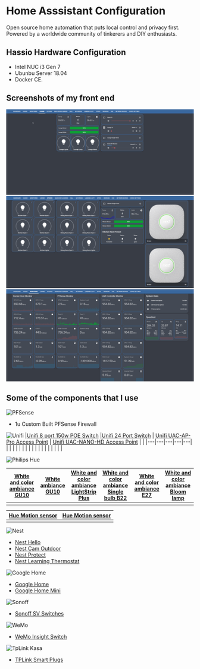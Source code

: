 # Home Asssistant Configuration

Open source home automation that puts local control and privacy first. Powered by a worldwide community of tinkerers and DIY enthusiasts. 

## Hassio Hardware Configuration
- Intel NUC i3 Gen 7 
- Ubunbu Server 18.04
- Docker CE. 

## Screenshots of my front end
![hassio1](https://raw.githubusercontent.com/noodlemctwoodle/hassio/master/www/github/screenshots/lounge.png)
![hassio2](https://raw.githubusercontent.com/noodlemctwoodle/hassio/master/www/github/screenshots/kitchen.png)
![hassio3](https://raw.githubusercontent.com/noodlemctwoodle/hassio/master/www/github/screenshots/grafana.png)



## Some of the components that I use
![PFSense](https://raw.githubusercontent.com/noodlemctwoodle/hassio/master/www/github/PfSense-Logo.png)
- 1u  Custom Built PFSense Firewall

![Unifi](https://raw.githubusercontent.com/noodlemctwoodle/hassio/master/www/github/unifi-logo.png)
|[Unifi 8 port 150w POE Switch](https://www.ubnt.com/unifi-switching/unifi-switch-8-150w/)   |[Unifi 24 Port Switch](https://www.ubnt.com/unifi-switching/unifi-switch-2448/)   | [Unifi UAC-AP-Pro Access Point](https://www.ubnt.com/unifi/unifi-ap-ac-pro/)  | [Unifi UAC-NANO-HD Access Point](https://unifi-nanohd.ubnt.com/)   |   |
|---|---|---|---|---|
|   |   |   |   |   |
|   |   |   |   |   |
|   |   |   |   |   |


![Philips Hue](https://raw.githubusercontent.com/noodlemctwoodle/hassio/master/www/github/logo-hue.png)

|[White and color ambiance GU10](https://www2.meethue.com/en-gb/p/hue-white-and-color-ambiance-single-bulb-gu10/8718696485880)   |[White ambiance GU10](https://www2.meethue.com/en-gb/p/hue-white-ambiance-single-bulb-gu10/8718696598283)    | [White and color ambiance LightStrip Plus](https://www2.meethue.com/en-gb/p/hue-white-and-color-ambiance-white-and-color-ambiance-lightstrip-plus/7190155PH)   | [White and color ambiance Single bulb B22](https://www2.meethue.com/en-gb/p/hue-white-and-color-ambiance-single-bulb-b22/8718696593073)   | [White and color ambiance E27](https://www2.meethue.com/en-gb/p/hue-white-and-color-ambiance-single-bulb-e27/8718696592984)  | [White and color ambiance Bloom lamp](https://www2.meethue.com/en-gb/p/hue-white-and-color-ambiance-bloom-table-lamp/7299760PU)  |
|---|---|---|---|---|---|
|   |   |   |   |   |   |



| [Hue Motion sensor](https://www2.meethue.com/en-gb/p/hue-motion-sensor/8718696595190) | [Hue Motion sensor](https://www2.meethue.com/en-gb/p/hue-motion-sensor/8718696595190) |
|---|---|
|   |   |


![Nest](https://raw.githubusercontent.com/noodlemctwoodle/hassio/master/www/github/nest-logo.png)
- [Nest Hello](https://nest.com/uk/doorbell/nest-hello/overview/)
- [Nest Cam Outdoor](https://nest.com/uk/cameras/nest-cam-outdoor/overview/)
- [Nest Protect](https://nest.com/uk/smoke-co-alarm/overview/)
- [Nest Learning Thermostat](https://nest.com/uk/thermostats/nest-learning-thermostat/overview/)

![Google Home](https://raw.githubusercontent.com/noodlemctwoodle/hassio/master/www/github/google-logo.png)
- [Google Home](https://store.google.com/gb/product/google_home)
- [Google Home Mini](https://store.google.com/gb/product/google_home_mini?hl=en-GB)

![Sonoff](https://raw.githubusercontent.com/noodlemctwoodle/hassio/master/www/github/sonofflogo.png)
- [Sonoff SV Switches](https://www.itead.cc/sonoff-sv.html)

![WeMo](https://raw.githubusercontent.com/noodlemctwoodle/hassio/master/www/github/wemo-logo.png)
- [WeMo Insight Switch](https://www.belkin.com/uk/p/P-F7C029)

![TpLink Kasa](https://raw.githubusercontent.com/noodlemctwoodle/hassio/master/www/github/tplink-logo.png)
- [TPLink Smart Plugs](https://www.tp-link.com/uk/products/details/cat-5258_HS110.html)


